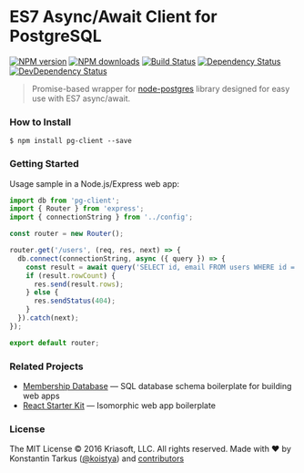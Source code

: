 # ES7 Async/Await Client for PostgreSQL

[![NPM version](http://img.shields.io/npm/v/pg-client.svg?style=flat-square)](https://www.npmjs.com/package/pg-client)
[![NPM downloads](http://img.shields.io/npm/dm/pg-client.svg?style=flat-square)](https://www.npmjs.com/package/pg-client)
[![Build Status](http://img.shields.io/travis/kriasoft/node-pg-client/master.svg?style=flat-square)](https://travis-ci.org/kriasoft/node-pg-client)
[![Dependency Status](http://img.shields.io/david/kriasoft/node-pg-client.svg?style=flat-square)](https://david-dm.org/kriasoft/node-pg-client)
[![DevDependency Status](http://img.shields.io/david/dev/kriasoft/node-pg-client.svg?style=flat-square)](https://david-dm.org/kriasoft/node-pg-client#info=devDependencies)

> Promise-based wrapper for [node-postgres](https://github.com/brianc/node-postgres)
> library designed for easy use with ES7 async/await.

### How to Install

```
$ npm install pg-client --save
```

### Getting Started

Usage sample in a Node.js/Express web app:

```js
import db from 'pg-client';
import { Router } from 'express';
import { connectionString } from '../config';

const router = new Router();

router.get('/users', (req, res, next) => {
  db.connect(connectionString, async ({ query }) => {
    const result = await query('SELECT id, email FROM users WHERE id = $1', 123);
    if (result.rowCount) {
      res.send(result.rows);
    } else {
      res.sendStatus(404);
    }
  }).catch(next);
});

export default router;
```

### Related Projects

 * [Membership Database](https://github.com/membership/membership.db) — SQL database schema boilerplate for building web apps
 * [React Starter Kit](https://github.com/kriasoft/react-starter-kit) — Isomorphic web app boilerplate

### License

The MIT License © 2016 Kriasoft, LLC. All rights reserved. Made with ♥ by
Konstantin Tarkus ([@koistya](https://twitter.com/koistya)) and
[contributors](https://github.com/kriasoft/node-pg-client/graphs/contributors)
